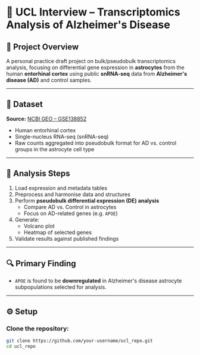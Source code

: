 # 🧠 UCL Interview – Transcriptomics Analysis of Alzheimer's Disease

## 🧪 Project Overview

A personal practice draft project on bulk/pseudobulk transcriptomics analysis, focusing on differential gene expression in **astrocytes** from the human **entorhinal cortex** using public **snRNA-seq** data from **Alzheimer's disease (AD)** and control samples.

---

## 📂 Dataset

**Source:** [NCBI GEO – GSE138852](https://www.ncbi.nlm.nih.gov/geo/query/acc.cgi?acc=GSE138852)  
- Human entorhinal cortex  
- Single-nucleus RNA-seq (snRNA-seq)  
- Raw counts aggregated into pseudobulk format for AD vs. control groups in the astrocyte cell type

---

## 🧬 Analysis Steps

1. Load expression and metadata tables  
2. Preprocess and harmonise data and structures
3. Perform **pseudobulk differential expression (DE) analysis**  
   - Compare AD vs. Control in astrocytes  
   - Focus on AD-related genes (e.g. `APOE`)  
4. Generate:
   - Volcano plot  
   - Heatmap of selected genes  
5. Validate results against published findings

---

## 🔍 Primary Finding

- `APOE` is found to be **downregulated** in Alzheimer's disease astrocyte subpopulations selected for analysis.

---

## ⚙️ Setup

### Clone the repository:
```bash
git clone https://github.com/your-username/ucl_repo.git
cd ucl_repo
